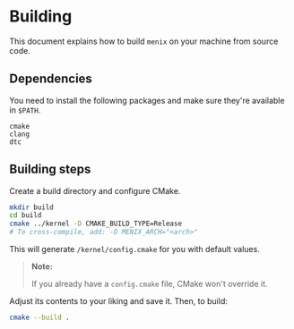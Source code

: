 # Building
This document explains how to build `menix` on your machine from source code.

## Dependencies
You need to install the following packages and make sure they're available in `$PATH`.

```
cmake
clang
dtc
```

## Building steps
Create a build directory and configure CMake.

```sh
mkdir build
cd build
cmake ../kernel -D CMAKE_BUILD_TYPE=Release
# To cross-compile, add: -D MENIX_ARCH="<arch>"
```

This will generate `/kernel/config.cmake` for you with default values.

> **Note:**
>
> If you already have a `config.cmake` file, CMake won't override it.

Adjust its contents to your liking and save it.
Then, to build:
```sh
cmake --build .
```
